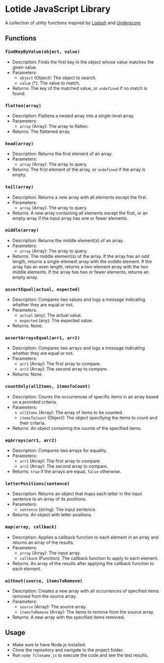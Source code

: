 # Lotide JavaScript Library

A collection of utility functions inspired by [Lodash](https://github.com/lodash/lodash) and [Underscore](https://github.com/jashkenas/underscore)

## Functions

### `findKeyByValue(object, value)`

- Description: Finds the first key in the object whose value matches the given value.
- Parameters:
  - `object` (Object): The object to search.
  - `value` (*): The value to match.
- Returns: The key of the matched value, or `undefined` if no match is found.

### `flatten(array)`

- Description: Flattens a nested array into a single-level array.
- Parameters:
  - `array` (Array): The array to flatten.
- Returns: The flattened array.

### `head(array)`

- Description: Returns the first element of an array.
- Parameters:
  - `array` (Array): The array to query.
- Returns: The first element of the array, or `undefined` if the array is empty.

### `tail(array)`

- Description: Returns a new array with all elements except the first.
- Parameters:
  - `array` (Array): The array to query.
- Returns: A new array containing all elements except the first, or an empty array if the input array has one or fewer elements.

### `middle(array)`

- Description: Returns the middle element(s) of an array.
- Parameters:
  - `array` (Array): The array to query.
- Returns: The middle element(s) of the array. If the array has an odd length, returns a single-element array with the middle element. If the array has an even length, returns a two-element array with the two middle elements. If the array has two or fewer elements, returns an empty array.

### `assertEqual(actual, expected)`

- Description: Compares two values and logs a message indicating whether they are equal or not.
- Parameters:
  - `actual` (any): The actual value.
  - `expected` (any): The expected value.
- Returns: None.

### `assertArraysEqual(arr1, arr2)`

- Description: Compares two arrays and logs a message indicating whether they are equal or not.
- Parameters:
  - `arr1` (Array): The first array to compare.
  - `arr2` (Array): The second array to compare.
- Returns: None.

### `countOnly(allItems, itemsToCount)`

- Description: Counts the occurrences of specific items in an array based on a provided criteria.
- Parameters:
  - `allItems` (Array): The array of items to be counted.
  - `itemsToCount` (Object): The object specifying the items to count and their criteria.
- Returns: An object containing the counts of the specified items.

### `eqArrays(arr1, arr2)`

- Description: Compares two arrays for equality.
- Parameters:
  - `arr1` (Array): The first array to compare.
  - `arr2` (Array): The second array to compare.
- Returns: `true` if the arrays are equal, `false` otherwise.

### `letterPositions(sentence)`

- Description: Returns an object that maps each letter in the input sentence to an array of its positions.
- Parameters:
  - `sentence` (string): The input sentence.
- Returns: An object with letter positions.

### `map(array, callback)`

- Description: Applies a callback function to each element in an array and returns an array of the results.
- Parameters:
  - `array` (Array): The input array.
  - `callback` (Function): The callback function to apply to each element.
- Returns: An array of the results after applying the callback function to each element.

### `without(source, itemsToRemove)`

- Description: Creates a new array with all occurrences of specified items removed from the source array.
- Parameters:
  - `source` (Array): The source array.
  - `itemsToRemove` (Array): The items to remove from the source array.
- Returns: A new array with the specified items removed.

## Usage

- Make sure to have Node.js installed.
- Clone the repository and navigate to the project folder.
- Run `node filename.js` to execute the code and see the test results.
